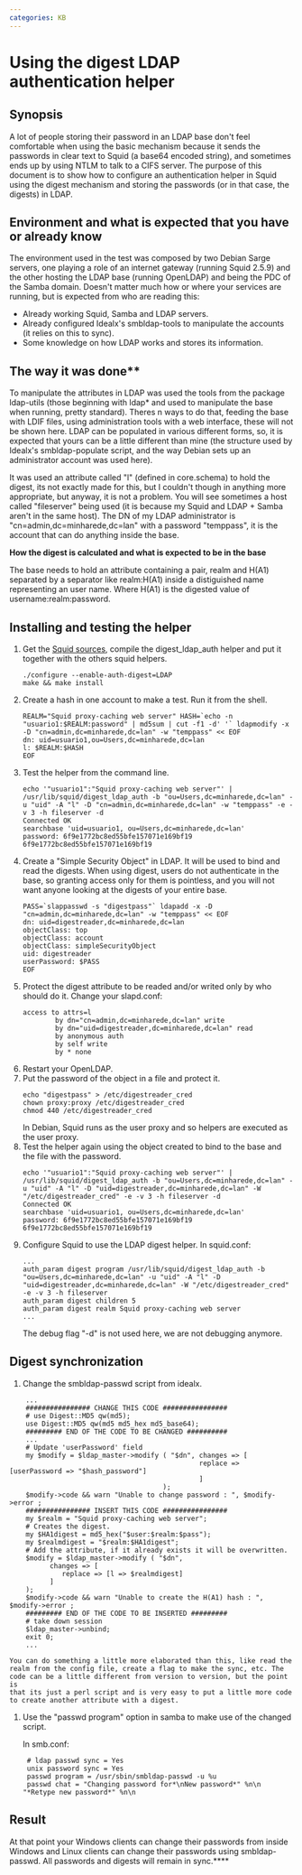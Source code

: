 ```yaml
---
categories: KB
---
```

# Using the digest LDAP authentication helper

## Synopsis

A lot of people storing their password in an LDAP base don't feel
comfortable when using the basic mechanism because it sends the
passwords in clear text to Squid (a base64 encoded string), and
sometimes ends up by using NTLM to talk to a CIFS server. The purpose of
this document is to show how to configure an authentication helper in
Squid using the digest mechanism and storing the passwords (or in that
case, the digests) in LDAP.

## Environment and what is expected that you have or already know

The environment used in the test was composed by two Debian Sarge
servers, one playing a role of an internet gateway (running Squid 2.5.9)
and the other hosting the LDAP base (running OpenLDAP) and being the PDC
of the Samba domain. Doesn't matter much how or where your services are
running, but is expected from who are reading this:

* Already working Squid, Samba and LDAP servers.
* Already configured Idealx's smbldap-tools to manipulate the accounts
    (it relies on this to sync).
* Some knowledge on how LDAP works and stores its information.

## The way it was done**

To manipulate the attributes in LDAP was used the tools from the package
ldap-utils (those beginning with ldap\* and used to manipulate the base
when running, pretty standard). Theres n ways to do that, feeding the
base with LDIF files, using administration tools with a web interface,
these will not be shown here. LDAP can be populated in various different
forms, so, it is expected that yours can be a little different than mine
(the structure used by Idealx's smbldap-populate script, and the way
Debian sets up an administrator account was used here).

It was used an attribute called "l" (defined in core.schema) to hold the
digest, its not exactly made for this, but I couldn't though in anything
more appropriate, but anyway, it is not a problem. You will see
sometimes a host called "fileserver" being used (it is because my Squid
and LDAP + Samba aren't in the same host). The DN of my LDAP
administrator is "cn=admin,dc=minharede,dc=lan" with a password
"temppass", it is the account that can do anything inside the base.

**How the digest is calculated and what is expected to be in the base**

The base needs to hold an attribute containing a pair, realm and H(A1)
separated by a separator like realm:H(A1) inside a distiguished name
representing an user name. Where H(A1) is the digested value of
username:realm:password.

## Installing and testing the helper

1. Get the [Squid sources](http://www.squid-cache.org/Versions/),
compile the digest_ldap_auth helper and put it together with the
others squid helpers.
    ```
    ./configure --enable-auth-digest=LDAP
    make && make install
    ```
1. Create a hash in one account to make a test. Run it from the
    shell.
    ```
    REALM="Squid proxy-caching web server" HASH=`echo -n "usuario1:$REALM:password" | md5sum | cut -f1 -d' '` ldapmodify -x -D "cn=admin,dc=minharede,dc=lan" -w "temppass" << EOF
    dn: uid=usuario1,ou=Users,dc=minharede,dc=lan
    l: $REALM:$HASH
    EOF
    ```
1. Test the helper from the command line.
    ```
    echo '"usuario1":"Squid proxy-caching web server"' | /usr/lib/squid/digest_ldap_auth -b "ou=Users,dc=minharede,dc=lan" -u "uid" -A "l" -D "cn=admin,dc=minharede,dc=lan" -w "temppass" -e -v 3 -h fileserver -d
    Connected OK
    searchbase 'uid=usuario1, ou=Users,dc=minharede,dc=lan'
    password: 6f9e1772bc8ed55bfe157071e169bf19
    6f9e1772bc8ed55bfe157071e169bf19
    ```
1. Create a "Simple Security Object" in LDAP.
    It will be used to bind and read the digests. When using digest, users
    do not authenticate in the base, so granting access only for them is
    pointless, and you will not want anyone looking at the digests of your
    entire base.
    ```
    PASS=`slappasswd -s "digestpass"` ldapadd -x -D "cn=admin,dc=minharede,dc=lan" -w "temppass" << EOF
    dn: uid=digestreader,dc=minharede,dc=lan
    objectClass: top
    objectClass: account
    objectClass: simpleSecurityObject
    uid: digestreader
    userPassword: $PASS
    EOF
    ```
1. Protect the digest attribute to be readed and/or writed only by
who should do it.
    Change your slapd.conf:
    ```
    access to attrs=l
            by dn="cn=admin,dc=minharede,dc=lan" write
            by dn="uid=digestreader,dc=minharede,dc=lan" read
            by anonymous auth
            by self write
            by * none
    ```
1. Restart your OpenLDAP.
1. Put the password of the object in a file and protect it.
    ```
    echo "digestpass" > /etc/digestreader_cred
    chown proxy:proxy /etc/digestreader_cred
    chmod 440 /etc/digestreader_cred
    ```
    In Debian, Squid runs as the user proxy and so helpers are executed as
    the user proxy.
1. Test the helper again using the object created to bind to the
    base and the file with the password.
    ```
    echo '"usuario1":"Squid proxy-caching web server"' | /usr/lib/squid/digest_ldap_auth -b "ou=Users,dc=minharede,dc=lan" -u "uid" -A "l" -D "uid=digestreader,dc=minharede,dc=lan" -W "/etc/digestreader_cred" -e -v 3 -h fileserver -d
    Connected OK
    searchbase 'uid=usuario1, ou=Users,dc=minharede,dc=lan'
    password: 6f9e1772bc8ed55bfe157071e169bf19
    6f9e1772bc8ed55bfe157071e169bf19
    ```
1. Configure Squid to use the LDAP digest helper.
    In squid.conf:
    ```
    ...
    auth_param digest program /usr/lib/squid/digest_ldap_auth -b "ou=Users,dc=minharede,dc=lan" -u "uid" -A "l" -D "uid=digestreader,dc=minharede,dc=lan" -W "/etc/digestreader_cred" -e -v 3 -h fileserver
    auth_param digest children 5
    auth_param digest realm Squid proxy-caching web server
    ...
    ```
    The debug flag "-d" is not used here, we are not debugging anymore.

## Digest synchronization

1. Change the smbldap-passwd script from idealx.
```
    ...
    ################ CHANGE THIS CODE ################
    # use Digest::MD5 qw(md5);
    use Digest::MD5 qw(md5 md5_hex md5_base64);
    ######### END OF THE CODE TO BE CHANGED ##########
    ...
    # Update 'userPassword' field
    my $modify = $ldap_master->modify ( "$dn", changes => [
                                               replace => [userPassword => "$hash_password"]
                                               ]
                                      );
    $modify->code && warn "Unable to change password : ", $modify->error ;
    ################ INSERT THIS CODE ################
    my $realm = "Squid proxy-caching web server";
    # Creates the digest.
    my $HA1digest = md5_hex("$user:$realm:$pass");
    my $realmdigest = "$realm:$HA1digest";
    # Add the attribute, if it already exists it will be overwritten.
    $modify = $ldap_master->modify ( "$dn",
          changes => [
             replace => [l => $realmdigest]
          ]
    );
    $modify->code && warn "Unable to create the H(A1) hash : ", $modify->error ;
    ######### END OF THE CODE TO BE INSERTED #########
    # take down session
    $ldap_master->unbind;
    exit 0;
    ...
```

    You can do something a little more elaborated than this, like read the
    realm from the config file, create a flag to make the sync, etc. The
    code can be a little different from version to version, but the point is
    that its just a perl script and is very easy to put a little more code
    to create another attribute with a digest.

1. Use the "passwd program" option in samba to make use of the
changed script.

    In smb.conf:

        # ldap passwd sync = Yes
        unix password sync = Yes
        passwd program = /usr/sbin/smbldap-passwd -u %u
        passwd chat = "Changing password for*\nNew password*" %n\n "*Retype new password*" %n\n

## Result

At that point your Windows clients can change their passwords from
inside Windows and Linux clients can change their passwords using
smbldap-passwd. All passwords and digests will remain in sync.****

 